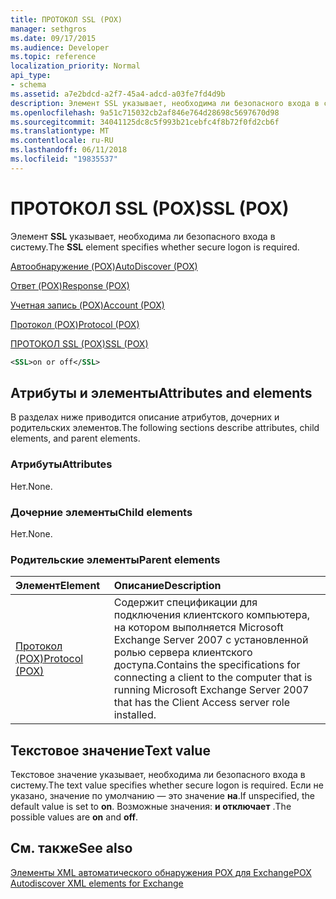 ```yaml
---
title: ПРОТОКОЛ SSL (POX)
manager: sethgros
ms.date: 09/17/2015
ms.audience: Developer
ms.topic: reference
localization_priority: Normal
api_type:
- schema
ms.assetid: a7e2bdcd-a2f7-45a4-adcd-a03fe7fd4d9b
description: Элемент SSL указывает, необходима ли безопасного входа в систему.
ms.openlocfilehash: 9a51c715032cb2af846e764d28698c5697670d98
ms.sourcegitcommit: 34041125dc8c5f993b21cebfc4f8b72f0fd2cb6f
ms.translationtype: MT
ms.contentlocale: ru-RU
ms.lasthandoff: 06/11/2018
ms.locfileid: "19835537"
---
```

# <a name="ssl-pox"></a><span data-ttu-id="4dc81-103">ПРОТОКОЛ SSL (POX)</span><span class="sxs-lookup"><span data-stu-id="4dc81-103">SSL (POX)</span></span>

<span data-ttu-id="4dc81-104">Элемент **SSL** указывает, необходима ли безопасного входа в систему.</span><span class="sxs-lookup"><span data-stu-id="4dc81-104">The **SSL** element specifies whether secure logon is required.</span></span> 
  
[<span data-ttu-id="4dc81-105">Автообнаружение (POX)</span><span class="sxs-lookup"><span data-stu-id="4dc81-105">AutoDiscover (POX)</span></span>](autodiscover-pox.md)
  
[<span data-ttu-id="4dc81-106">Ответ (POX)</span><span class="sxs-lookup"><span data-stu-id="4dc81-106">Response (POX)</span></span>](response-pox.md)
  
[<span data-ttu-id="4dc81-107">Учетная запись (POX)</span><span class="sxs-lookup"><span data-stu-id="4dc81-107">Account (POX)</span></span>](account-pox.md)
  
[<span data-ttu-id="4dc81-108">Протокол (POX)</span><span class="sxs-lookup"><span data-stu-id="4dc81-108">Protocol (POX)</span></span>](protocol-pox.md)
  
[<span data-ttu-id="4dc81-109">ПРОТОКОЛ SSL (POX)</span><span class="sxs-lookup"><span data-stu-id="4dc81-109">SSL (POX)</span></span>](ssl-pox.md)
  
```xml
<SSL>on or off</SSL>
```

## <a name="attributes-and-elements"></a><span data-ttu-id="4dc81-110">Атрибуты и элементы</span><span class="sxs-lookup"><span data-stu-id="4dc81-110">Attributes and elements</span></span>

<span data-ttu-id="4dc81-111">В разделах ниже приводится описание атрибутов, дочерних и родительских элементов.</span><span class="sxs-lookup"><span data-stu-id="4dc81-111">The following sections describe attributes, child elements, and parent elements.</span></span>
  
### <a name="attributes"></a><span data-ttu-id="4dc81-112">Атрибуты</span><span class="sxs-lookup"><span data-stu-id="4dc81-112">Attributes</span></span>

<span data-ttu-id="4dc81-113">Нет.</span><span class="sxs-lookup"><span data-stu-id="4dc81-113">None.</span></span>
  
### <a name="child-elements"></a><span data-ttu-id="4dc81-114">Дочерние элементы</span><span class="sxs-lookup"><span data-stu-id="4dc81-114">Child elements</span></span>

<span data-ttu-id="4dc81-115">Нет.</span><span class="sxs-lookup"><span data-stu-id="4dc81-115">None.</span></span>
  
### <a name="parent-elements"></a><span data-ttu-id="4dc81-116">Родительские элементы</span><span class="sxs-lookup"><span data-stu-id="4dc81-116">Parent elements</span></span>

|<span data-ttu-id="4dc81-117">**Элемент**</span><span class="sxs-lookup"><span data-stu-id="4dc81-117">**Element**</span></span>|<span data-ttu-id="4dc81-118">**Описание**</span><span class="sxs-lookup"><span data-stu-id="4dc81-118">**Description**</span></span>|
|:-----|:-----|
|[<span data-ttu-id="4dc81-119">Протокол (POX)</span><span class="sxs-lookup"><span data-stu-id="4dc81-119">Protocol (POX)</span></span>](protocol-pox.md) <br/> |<span data-ttu-id="4dc81-120">Содержит спецификации для подключения клиентского компьютера, на котором выполняется Microsoft Exchange Server 2007 с установленной ролью сервера клиентского доступа.</span><span class="sxs-lookup"><span data-stu-id="4dc81-120">Contains the specifications for connecting a client to the computer that is running Microsoft Exchange Server 2007 that has the Client Access server role installed.</span></span>  <br/> |
   
## <a name="text-value"></a><span data-ttu-id="4dc81-121">Текстовое значение</span><span class="sxs-lookup"><span data-stu-id="4dc81-121">Text value</span></span>

<span data-ttu-id="4dc81-122">Текстовое значение указывает, необходима ли безопасного входа в систему.</span><span class="sxs-lookup"><span data-stu-id="4dc81-122">The text value specifies whether secure logon is required.</span></span> <span data-ttu-id="4dc81-123">Если не указано, значение по умолчанию — это значение **на**.</span><span class="sxs-lookup"><span data-stu-id="4dc81-123">If unspecified, the default value is set to **on**.</span></span> <span data-ttu-id="4dc81-124">Возможные значения: **и **отключает**** .</span><span class="sxs-lookup"><span data-stu-id="4dc81-124">The possible values are **on** and **off**.</span></span>
  
## <a name="see-also"></a><span data-ttu-id="4dc81-125">См. также</span><span class="sxs-lookup"><span data-stu-id="4dc81-125">See also</span></span>



[<span data-ttu-id="4dc81-126">Элементы XML автоматического обнаружения POX для Exchange</span><span class="sxs-lookup"><span data-stu-id="4dc81-126">POX Autodiscover XML elements for Exchange</span></span>](pox-autodiscover-xml-elements-for-exchange.md)

